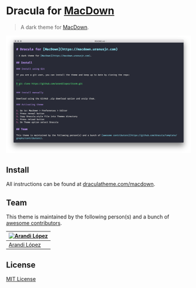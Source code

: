 # Dracula for [MacDown](https://macdown.uranusjr.com)

> A dark theme for [MacDown](https://macdown.uranusjr.com).

![Screenshot](./screenshot.png)

## Install

All instructions can be found at [draculatheme.com/macdown](https://draculatheme.com/macdown).

## Team

This theme is maintained by the following person(s) and a bunch of [awesome contributors](https://github.com/dracula/macdown/graphs/contributors).

[![Arandi López](https://avatars3.githubusercontent.com/u/2985233?v=3&s=70)](https://github.com/JimmyMultani) |
--- |
[Arandi López](https://github.com/arandilopez) |

## License

[MIT License](./LICENSE)

